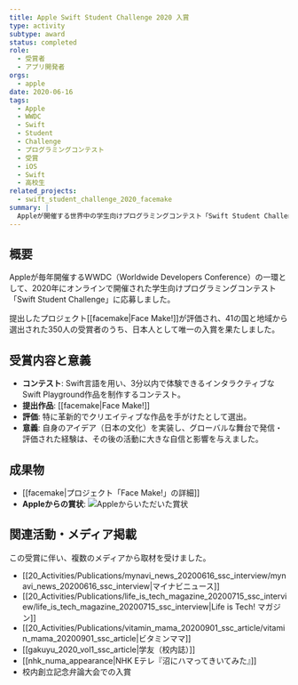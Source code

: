 ```yaml
---
title: Apple Swift Student Challenge 2020 入賞
type: activity
subtype: award
status: completed
role:
  - 受賞者
  - アプリ開発者
orgs:
  - apple
date: 2020-06-16
tags:
  - Apple
  - WWDC
  - Swift
  - Student
  - Challenge
  - プログラミングコンテスト
  - 受賞
  - iOS
  - Swift
  - 高校生
related_projects:
  - swift_student_challenge_2020_facemake
summary: |
  Appleが開催する世界中の学生向けプログラミングコンテスト「Swift Student Challenge 2020」において、福笑いをモチーフにしたSwift Playground作品「Face Make!」で日本人として唯一入賞しました。
---
```

## 概要
Appleが毎年開催するWWDC（Worldwide Developers Conference）の一環として、2020年にオンラインで開催された学生向けプログラミングコンテスト「Swift Student Challenge」に応募しました。

提出したプロジェクト[[facemake|Face Make!]]が評価され、41の国と地域から選出された350人の受賞者のうち、日本人として唯一の入賞を果たしました。

## 受賞内容と意義
- **コンテスト**: Swift言語を用い、3分以内で体験できるインタラクティブなSwift Playground作品を制作するコンテスト。
- **提出作品**: [[facemake|Face Make!]]
- **評価**: 特に革新的でクリエイティブな作品を手がけたとして選出。
- **意義**: 自身のアイデア（日本の文化）を実装し、グローバルな舞台で発信・評価された経験は、その後の活動に大きな自信と影響を与えました。

## 成果物
- [[facemake|プロジェクト「Face Make!」の詳細]]
- **Appleからの賞状**:
  ![Appleからいただいた賞状](assets/apple_award_certificate_ssc2020.jpg)

## 関連活動・メディア掲載
この受賞に伴い、複数のメディアから取材を受けました。
- [[20_Activities/Publications/mynavi_news_20200616_ssc_interview/mynavi_news_20200616_ssc_interview|マイナビニュース]]
- [[20_Activities/Publications/life_is_tech_magazine_20200715_ssc_interview/life_is_tech_magazine_20200715_ssc_interview|Life is Tech! マガジン]]
- [[20_Activities/Publications/vitamin_mama_20200901_ssc_article/vitamin_mama_20200901_ssc_article|ビタミンママ]]
- [[gakuyu_2020_vol1_ssc_article|学友（校内誌）]]
- [[nhk_numa_appearance|NHK Eテレ『沼にハマってきいてみた』]]
- 校内創立記念弁論大会での入賞
